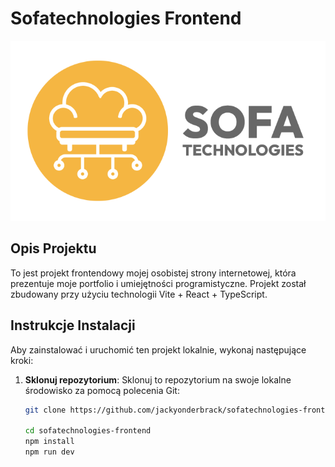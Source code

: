 # Sofatechnologies Frontend

![Logo Sofatechnologies](/src/assets/sofatechnologies-logo-email.png)

## Opis Projektu

To jest projekt frontendowy mojej osobistej strony internetowej, która prezentuje moje portfolio i umiejętności programistyczne. Projekt został zbudowany przy użyciu technologii Vite + React + TypeScript.

## Instrukcje Instalacji

Aby zainstalować i uruchomić ten projekt lokalnie, wykonaj następujące kroki:

1. **Sklonuj repozytorium**: Sklonuj to repozytorium na swoje lokalne środowisko za pomocą polecenia Git:

   ```bash
   git clone https://github.com/jackyonderbrack/sofatechnologies-frontend.git

   cd sofatechnologies-frontend
   npm install
   npm run dev
   ```
